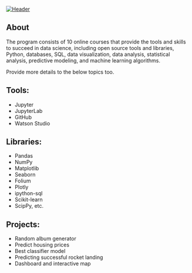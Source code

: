 [![Header](https://user-images.githubusercontent.com/84391594/152703941-8c1b3e93-7358-4274-8c7d-b152d3132814.png)](https://www.coursera.org/professional-certificates/ibm-data-science)


## About
The program consists of 10 online courses that provide the tools and skills to succeed in data science, including open source tools and libraries, Python, databases, SQL, data visualization, data analysis, statistical analysis, predictive modeling, and machine learning algorithms. 


Provide more details to the below topics too.


## Tools:
- Jupyter
- JupyterLab
- GitHub
- Watson Studio 

## Libraries:
- Pandas
- NumPy
- Matplotlib
- Seaborn
- Folium
- Plotly
- ipython-sql
- Scikit-learn
- ScipPy, etc. 

## Projects:
- Random album generator
- Predict housing prices
- Best classifier model
- Predicting successful rocket landing
- Dashboard and interactive map
